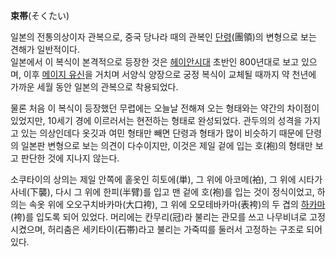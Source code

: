 **束帯**(そくたい)

일본의 전통의상이자 관복으로, 중국 당나라 때의 관복인 [단령](%EB%8B%A8%EB%A0%B9.md)(團領)의 변형으로 보는 견해가
일반적이다.  
일본에서 이 복식이 본격적으로 등장한 것은 [헤이안시대](%ED%97%A4%EC%9D%B4%EC%95%88%20%EC%8B%9C%EB%8C%80.md) 초반인 800년대로 보고 있으며,
이후 [메이지 유신](%EB%A9%94%EC%9D%B4%EC%A7%80%20%EC%9C%A0%EC%8B%A0.md)을 거치며 서양식
양장으로 궁정 복식이 교체될 때까지 약 천년에 가까운 세월 동안 일본의 관복으로 착용되었다.

물론 처음 이 복식이 등장했던 무렵에는 오늘날 전해져 오는 형태와는 약간의 차이점이 있었지만, 10세기 경에 이르러서는 현전하는 형태로
완성되었다. 관두의의 성격을 가지고 있는 의상인데다 옷깃과 여민 형태만 빼면 단령과 형태가 많이 비슷하기 때문에 단령의 일본판 변형으로 보는
의견이 다수이지만, 이것은 제일 겉에 입는 호(袍)의 형태만 보고 판단한 것에 지나지 않는다.

소쿠타이의 상의는 제일 안쪽에 홑옷인 히토에(単), 그 위에 아코메(袙), 그 위에 시타가사네(下襲), 다시 그 위에 한피(半臂)를 입고 맨
겉에 호(袍)를 입는 것이 정식이었고, 하의는 속옷 위에 오오구치바카마(大口袴), 그 위에 오모테바카마(表袴)의 두 겹의
[하카마](%ED%95%98%EC%B9%B4%EB%A7%88.md)(袴)를 입도록 되어 있었다. 머리에는 칸무리(冠)라 불리는 관모를
쓰고 나무비녀로 고정시켰으며, 허리춤은 세키타이(石帯)라고 불리는 가죽띠를 둘러서 고정하는 구조로 되어 있다.

